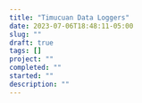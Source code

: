 ```yaml
---
title: "Timucuan Data Loggers"
date: 2023-07-06T18:48:11-05:00
slug: ""
draft: true
tags: []
project: ""
completed: ""
started: ""
description: ""
---
```




